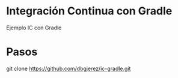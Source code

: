 # Integración Continua con Gradle
Ejemplo IC con Gradle
# Pasos
git clone https://github.com/dbgjerez/ic-gradle.git

